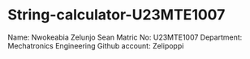# String-calculator-U23MTE1007
Name: Nwokeabia Zelunjo Sean
Matric No: U23MTE1007
Department: Mechatronics Engineering 
Github account: Zelipoppi
